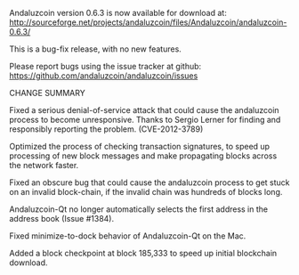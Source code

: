 Andaluzcoin version 0.6.3 is now available for download at:
  http://sourceforge.net/projects/andaluzcoin/files/Andaluzcoin/andaluzcoin-0.6.3/

This is a bug-fix release, with no new features.

Please report bugs using the issue tracker at github:
  https://github.com/andaluzcoin/andaluzcoin/issues

CHANGE SUMMARY

Fixed a serious denial-of-service attack that could cause the
andaluzcoin process to become unresponsive. Thanks to Sergio Lerner
for finding and responsibly reporting the problem. (CVE-2012-3789)

Optimized the process of checking transaction signatures, to
speed up processing of new block messages and make propagating
blocks across the network faster.

Fixed an obscure bug that could cause the andaluzcoin process to get
stuck on an invalid block-chain, if the invalid chain was
hundreds of blocks long.

Andaluzcoin-Qt no longer automatically selects the first address
in the address book (Issue #1384).

Fixed minimize-to-dock behavior of Andaluzcoin-Qt on the Mac.

Added a block checkpoint at block 185,333 to speed up initial
blockchain download.
